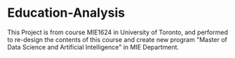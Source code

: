 # Education-Analysis
This Project is from course MIE1624 in University of Toronto, and performed to re-design the contents of this course and create new program "Master of Data Science and Artificial Intelligence" in MIE Department.
